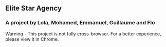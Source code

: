 ## Elite Star Agency
### A project by Lola, Mohamed, Emmanuel, Guillaume and Flo

Warning - This project is not fully cross-browser. For a better experience, please view it in Chrome.